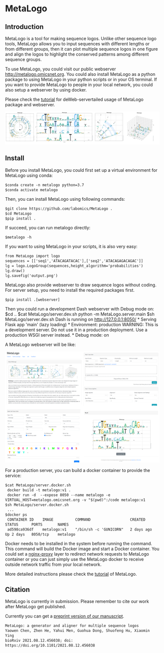 # MetaLogo

## Introduction

MetaLogo is a tool for making sequence logos. Unlike other sequence logo tools, MetaLogo allows you to input sequences with different lengths or from different groups, then it can plot multiple sequence logos in one figure and align the logos to highlight the conserved patterns among different sequence groups.

To use MetaLogo, you could visit our public webserver http://metalogo.omicsnet.org. You could also install MetaLogo as a python package to using MetaLogo in your python scripts or in your OS terminal. If you want to provide MetaLogo to people in your local network, you could also setup a webserver by using docker.

Please check the [tutorial](https://github.com/labomics/MetaLogo/wiki) for deWeb-servertailed usage of MetaLogo package and webserver.

![Introduction](./pngs/introduction.PNG)

## Install

Before you install MetaLogo, you could first set up a virtual environment for MetaLogo using conda:

    $conda create -n metalogo python=3.7
    $conda activate metalogo

Then, you can install MetaLogo using following commands:

    $git clone https://github.com/labomics/MetaLogo .
    $cd MetaLogo
    $pip install .

If succeed, you can run metalogo directly:

    $metalogo -h

If you want to using MetaLogo in your scripts, it is also very easy:

    from MetaLogo import logo
    sequences = [['seq1','ATACAGATACAC'],['seq2','ATACAGAGACAGAC']]
    lg = logo.LogoGroup(sequences,height_algorithm='probabilities')
    lg.draw()
    lg.savefig('output.png')

MetaLogo also provide webserver to draw sequence logos without coding. For server setup, you need to install the required packages first.

    $pip install .[webserver]

Then you could run a development Dash webserver with Debug mode on:
    $cd ..
    $cat MetaLogo/server.dev.sh
     python -m MetaLogo.server.main
    $sh MetaLogo/server.dev.sh
     Dash is running on http://127.0.0.1:8050/
     * Serving Flask app 'main' (lazy loading)
     * Environment: production
     WARNING: This is a development server. Do not use it in a production deployment.
     Use a production WSGI server instead.
     * Debug mode: on

A MetaLogo webserver will be like:
    
![Webserver](./pngs/server.PNG)

For a production server, you can build a docker container to provide the service:

    $cat MetaLogo/server.docker.sh
     docker build -t metalogo:v1 .
     docker run -d  --expose 8050 --name metalogo -e VIRTUAL_HOST=metalogo.omicsnet.org -v "$(pwd)":/code metalogo:v1 
    $sh MetaLogo/server.docker.sh
     ...
    $docker ps
     CONTAINER ID    IMAGE          COMMAND                  CREATED      STATUS      PORTS       NAMES
     ad598ca936df    metalogo:v1    "/bin/sh -c 'GUNICORN"   2 days ago   Up 2 days   8050/tcp    metalogo

Docker needs to be installed in the system before running the command. This command will build the Docker image and start a Docker container. You could set a [nginx-proxy](https://github.com/nginx-proxy/nginx-proxy) layer to redirect network requests to MetaLogo container or you can just simply use the MetaLogo docker to receive outside network traffic from your local network.

More detailed instructions please check the [tutorial](https://github.com/labomics/MetaLogo/wiki) of MetaLogo.

## Citation

MetaLogo is currently in submission. Please remember to cite our work after MetaLogo get published.

Currently you can get a [preprint version of our manuscript](https://www.biorxiv.org/content/10.1101/2021.08.12.456038v1).

    MetaLogo: a generator and aligner for multiple sequence logos
    Yaowen Chen, Zhen He, Yahui Men, Guohua Dong, Shuofeng Hu, Xiaomin Ying
    bioRxiv 2021.08.12.456038; doi: https://doi.org/10.1101/2021.08.12.456038












